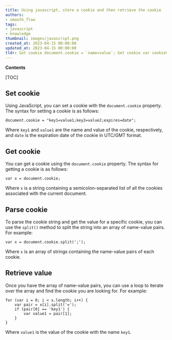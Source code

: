 ```yaml
---
title: Using javascript, store a cookie and then retrieve the cookie
authors:
- smooth_flow
tags:
- javascript
- knowledge
thumbnail: images/javascript.png
created_at: 2023-04-15 00:00:00
updated_at: 2023-04-15 00:00:00
tldr: Set cookie document.cookie = `name=value`; Get cookie var cookieValue = document.cookie.split(`;`)[0].split(`=`)[1];
---
```


**Contents**

[TOC]

## Set cookie

Using JavaScript, you can set a cookie with the `document.cookie` property. The syntax for setting a cookie is as follows:

`document.cookie = "key1=value1;key2=value2;expires=date";`

Where `key1` and `value1` are the name and value of the cookie, respectively, and `date` is the expiration date of the cookie in UTC/GMT format.

## Get cookie

You can get a cookie using the `document.cookie` property. The syntax for getting a cookie is as follows:

`var x = document.cookie;`

Where `x` is a string containing a semicolon-separated list of all the cookies associated with the current document.

## Parse cookie

To parse the cookie string and get the value for a specific cookie, you can use the `split()` method to split the string into an array of name-value pairs. For example:

`var x = document.cookie.split(';');`

Where `x` is an array of strings containing the name-value pairs of each cookie.

## Retrieve value

Once you have the array of name-value pairs, you can use a loop to iterate over the array and find the cookie you are looking for. For example:

```
for (var i = 0; i < x.length; i++) {
    var pair = x[i].split('=');
    if (pair[0] == 'key1') {
        var value1 = pair[1];
    }
}
```

Where `value1` is the value of the cookie with the name `key1`.

